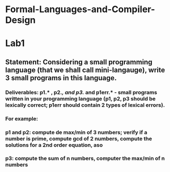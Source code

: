 # Formal-Languages-and-Compiler-Design

# Lab1
## Statement: Considering a small programming language (that we shall call mini-langauge), write 3 small programs in this language.

### Deliverables: p1.* , p2.*, and p3.* and p1err.*  -  small programs written in your programming language  (p1, p2, p3  should be lexically correct; p1err should contain 2 types of lexical errors).

### For example: 

### p1 and p2: compute de max/min of 3 numbers; verify if a number is prime, compute gcd of 2 numbers, compute the solutions for a 2nd order equation, aso

### p3: compute the sum of n numbers, computer the max/min of n numbers

